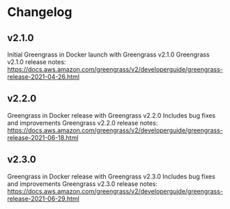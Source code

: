 # Changelog

## v2.1.0

Initial Greengrass in Docker launch with Greengrass v2.1.0
Greengrass v2.1.0 release notes: https://docs.aws.amazon.com/greengrass/v2/developerguide/greengrass-release-2021-04-26.html

## v2.2.0

Greengrass in Docker release with Greengrass v2.2.0
Includes bug fixes and improvements 
Greengrass v2.2.0 release notes: https://docs.aws.amazon.com/greengrass/v2/developerguide/greengrass-release-2021-06-18.html

## v2.3.0

Greengrass in Docker release with Greengrass v2.3.0
Includes bug fixes and improvements
Greengrass v2.3.0 release notes: https://docs.aws.amazon.com/greengrass/v2/developerguide/greengrass-release-2021-06-29.html
